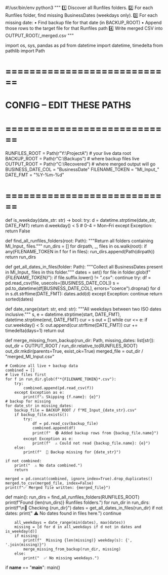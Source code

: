 #!/usr/bin/env python3
"""
1️⃣  Discover all Runfiles folders.
2️⃣  For each Runfiles folder, find missing BusinessDates (weekdays only).
3️⃣  For each missing date:
      • Find backup file for that date (in BACKUP_ROOT)
      • Append those rows to the target file for that Runfiles path
4️⃣  Write merged CSV into OUTPUT_ROOT/<folder>_merged.csv
"""

import os, sys, pandas as pd
from datetime import datetime, timedelta
from pathlib import Path

# ============================
# CONFIG – EDIT THESE PATHS
# ============================
RUNFILES_ROOT = Path(r"Y:\ProjectA")        # your live data root
BACKUP_ROOT   = Path(r"C:\Backups")         # where backup files live
OUTPUT_ROOT   = Path(r"C:\Recovered")       # where merged output will go
BUSINESS_DATE_COL = "BusinessDate"
FILENAME_TOKEN = "MI_Input_"
DATE_FMT = "%Y-%m-%d"

# ============================

def is_weekday(date_str: str) -> bool:
    try:
        d = datetime.strptime(date_str, DATE_FMT)
        return d.weekday() < 5  # 0-4 = Mon–Fri
    except Exception:
        return False

def find_all_runfiles_folders(root: Path):
    """Return all folders containing MI_Input_ files."""
    run_dirs = []
    for dirpath, _, files in os.walk(root):
        if any(FILENAME_TOKEN in f for f in files):
            run_dirs.append(Path(dirpath))
    return run_dirs

def get_all_dates_in_files(folder: Path):
    """Collect all BusinessDates present in MI_Input_ files in this folder."""
    dates = set()
    for file in folder.glob(f"*{FILENAME_TOKEN}*"):
        if file.suffix.lower() != ".csv":
            continue
        try:
            df = pd.read_csv(file, usecols=[BUSINESS_DATE_COL])
            s = pd.to_datetime(df[BUSINESS_DATE_COL], errors="coerce").dropna()
            for d in s.dt.strftime(DATE_FMT):
                dates.add(d)
        except Exception:
            continue
    return sorted(dates)

def date_range(start: str, end: str):
    """All weekdays between two ISO dates inclusive."""
    s, e = datetime.strptime(start, DATE_FMT), datetime.strptime(end, DATE_FMT)
    cur = s
    out = []
    while cur <= e:
        if cur.weekday() < 5:
            out.append(cur.strftime(DATE_FMT))
        cur += timedelta(days=1)
    return out

def merge_missing_from_backup(run_dir: Path, missing_dates: list[str]):
    out_dir = OUTPUT_ROOT / run_dir.relative_to(RUNFILES_ROOT)
    out_dir.mkdir(parents=True, exist_ok=True)
    merged_file = out_dir / "merged_MI_Input.csv"

    # Combine all live + backup data
    combined = []
    # live files first
    for f in run_dir.glob(f"*{FILENAME_TOKEN}*.csv"):
        try:
            combined.append(pd.read_csv(f))
        except Exception as e:
            print(f"⚠️ Skipping {f.name}: {e}")
    # backup for missing
    for date_str in missing_dates:
        backup_file = BACKUP_ROOT / f"MI_Input_{date_str}.csv"
        if backup_file.exists():
            try:
                df = pd.read_csv(backup_file)
                combined.append(df)
                print(f"  🟢 Added backup rows from {backup_file.name}")
            except Exception as e:
                print(f"  ⚠️ Could not read {backup_file.name}: {e}")
        else:
            print(f"  🔴 Backup missing for {date_str}")

    if not combined:
        print("  ⚠️ No data combined.")
        return

    merged = pd.concat(combined, ignore_index=True).drop_duplicates()
    merged.to_csv(merged_file, index=False)
    print(f"✅ Merged file written: {merged_file}")

def main():
    run_dirs = find_all_runfiles_folders(RUNFILES_ROOT)
    print(f"Found {len(run_dirs)} Runfiles folders.")
    for run_dir in run_dirs:
        print(f"\n📂 Checking {run_dir}")
        dates = get_all_dates_in_files(run_dir)
        if not dates:
            print("  ⚠️ No dates found in files here.")
            continue

        all_weekdays = date_range(min(dates), max(dates))
        missing = [d for d in all_weekdays if d not in dates and is_weekday(d)]
        if missing:
            print(f"  Missing {len(missing)} weekday(s): {', '.join(missing)}")
            merge_missing_from_backup(run_dir, missing)
        else:
            print("  ✅ No missing weekdays.")

if __name__ == "__main__":
    main()
